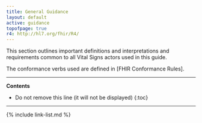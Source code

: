 ```yaml
---
title: General Guidance
layout: default
active: guidance
topofpage: true
r4: http://hl7.org/fhir/R4/
---
```


This section outlines important definitions and interpretations and requirements common to all Vital Signs actors used in this guide.

The conformance verbs used are defined in [FHIR Conformance Rules].

---

<!-- TOC  the css styling for this is \pages\assets\css\project.css under 'markdown-toc'-->
**Contents**

* Do not remove this line (it will not be displayed)
{:toc}

---

<!-- end TOC -->


{% include link-list.md %}

